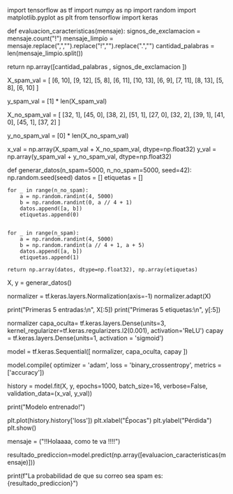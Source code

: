 import tensorflow as tf
import numpy as np
import random
import matplotlib.pyplot as plt
from tensorflow import keras

def evaluacion_caracteristicas(mensaje):
  signos_de_exclamacion = mensaje.count("!")
  mensaje_limpio = mensaje.replace(",","").replace("!","").replace(".","")
  cantidad_palabras = len(mensaje_limpio.split())
  
  return np.array([cantidad_palabras , signos_de_exclamacion ])



X_spam_val = [
    [6, 10], [9, 12], [5, 8], [6, 11], [10, 13], [6, 9], [7, 11], [8, 13], [5, 8], [6, 10]
]

y_spam_val = [1] * len(X_spam_val)

X_no_spam_val = [
    [32, 1], [45, 0], [38, 2], [51, 1], [27, 0], [32, 2], [39, 1], [41, 0], [45, 1], [37, 2]
]

y_no_spam_val = [0] * len(X_no_spam_val)

x_val = np.array(X_spam_val + X_no_spam_val, dtype=np.float32)
y_val = np.array(y_spam_val + y_no_spam_val, dtype=np.float32)

 

 


def generar_datos(n_spam=5000, n_no_spam=5000, seed=42):
    np.random.seed(seed)
    datos = []
    etiquetas = []


    for _ in range(n_no_spam):
        a = np.random.randint(4, 5000)
        b = np.random.randint(0, a // 4 + 1)
        datos.append([a, b])
        etiquetas.append(0)


    for _ in range(n_spam):
        a = np.random.randint(4, 5000)
        b = np.random.randint(a // 4 + 1, a + 5)
        datos.append([a, b])
        etiquetas.append(1)

    return np.array(datos, dtype=np.float32), np.array(etiquetas)


X, y = generar_datos()

normalizer = tf.keras.layers.Normalization(axis=-1)
normalizer.adapt(X)


print("Primeras 5 entradas:\n", X[:5])
print("Primeras 5 etiquetas:\n", y[:5])

normalizer
capa_oculta= tf.keras.layers.Dense(units=3, kernel_regularizer=tf.keras.regularizers.l2(0.001), activation='ReLU')
capay = tf.keras.layers.Dense(units=1, activation = 'sigmoid')


model = tf.keras.Sequential([
    normalizer,
    capa_oculta,
    capay
     ])


model.compile(
    optimizer = 'adam',
    loss = 'binary_crossentropy',
    metrics = ['accuracy'])


history = model.fit(X, y, epochs=1000, batch_size=16, verbose=False, validation_data=(x_val, y_val))

print("Modelo entrenado!")

plt.plot(history.history['loss'])
plt.xlabel("Épocas")
plt.ylabel("Pérdida")
plt.show()

mensaje = ("!!Holaaaa, como te va !!!!")

resultado_prediccion=model.predict(np.array([evaluacion_caracteristicas(mensaje)]))

print(f"La probabilidad de que su correo sea spam es: {resultado_prediccion}")
